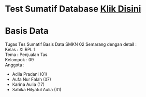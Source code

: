 # Test Sumatif Database [Klik Disini](https://xirpl1-tim-9.000webhostapp.com/)

# Basis Data
Tugas Tes Sumatif Basis Data SMKN 02 Semarang dengan detail :
<br>
Kelas : XI RPL 1 <br>
Tema  : Penjualan Tas <br>
Kelompok : 09 <br>
Anggota  :
* Adila Pradani         (01)
* Aufa Nur Falah        (07)
* Karina Aulia          (17)
* Sabika Hilyatul Aulia (31)
